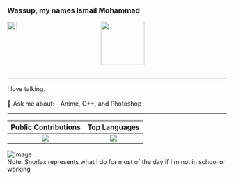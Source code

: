### Wassup, my names Ismail Mohammad 

<a href="https://www.linkedin.com/in/ismail-mohammad-663780213/" target="_blank">
  <img align="left" alt="Ismail's LinkdeIn" width="22px" src="https://cdn.worldvectorlogo.com/logos/linkedin-icon-2.svg"/>
</a>

<div id="header" align="center">
  <img src="[https://media.giphy.com/media/M9gbBd9nbDrOTu1Mqx/giphy.gif](https://64.media.tumblr.com/e2e4d66f9b38602d500fa992267bfb9f/tumblr_p0crtocc781w4t58uo1_540.gifv)" width="100"/>
</div>
<br>
<hr>
I love talking.
<br>
<br>
💬 Ask me about: 
- Anime, C++, and Photoshop 

-------

Public Contributions             |  Top Languages
:-------------------------:|:-------------------------:
![](https://github-readme-stats.vercel.app/api?username=ismailooli&show_icons=true&count_private=true&bg_color=30,e96443,904e95&title_color=fff&text_color=fff)  |  ![](https://github-readme-stats.vercel.app/api/top-langs/?username=ismailooli&layout=compact&bg_color=30,e96443,904e95&title_color=fff&text_color=fff&hide=html,css)


<!--Pokemon Sprite-->
![image](https://raw.githubusercontent.com/PokeAPI/sprites/master/sprites/pokemon/143.png)
<br>
Note: Snorlax represents what I do for most of the day if I'm not in school or working
